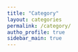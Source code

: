 ```yaml
---
title: "Category"
layout: categories
permalink: /category/
autho_profile: true
sidebar_main: true
---
```

